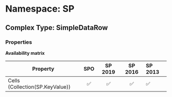 # Namespace: SP

## Complex Type: SimpleDataRow

### Properties

**Availability matrix**

Property | SPO | SP 2019 | SP 2016 | SP 2013
----------|:---:|:-------:|:-------:|:-------
Cells (Collection(SP.KeyValue)) | ✅ | ✅ | ✅ | ✅